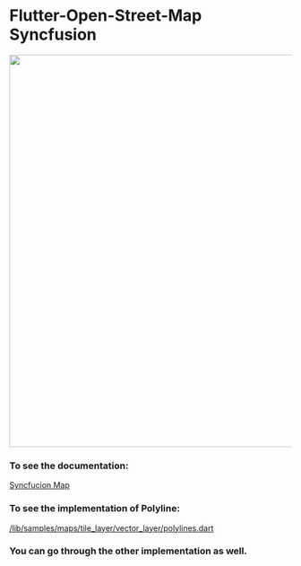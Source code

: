 # Flutter-Open-Street-Map Syncfusion

<img src="https://cdn.syncfusion.com/content/images/company-logos/Syncfusion_Logo_Image.png" height="700" width="700">

### To see the documentation:
<a href="https://help.syncfusion.com/flutter/maps/overview" target="_blank">Syncfucion Map</a>

### To see the implementation of Polyline:
<a href="https://github.com/Tamim200042130/Flutter-Open-Street-Map/blob/syncfusion/lib/samples/maps/tile_layer/vector_layer/polylines.dart" target="_blank">/lib/samples/maps/tile_layer/vector_layer/polylines.dart</a>

### You can go through the other implementation as well.

